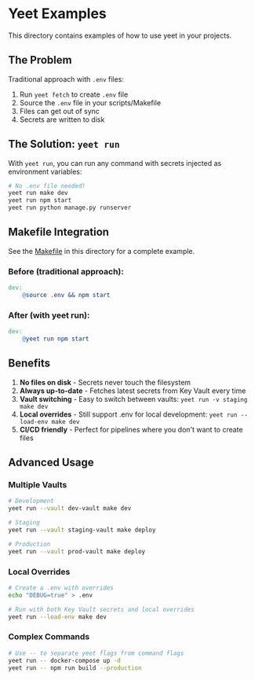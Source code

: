 # Yeet Examples

This directory contains examples of how to use yeet in your projects.

## The Problem

Traditional approach with `.env` files:
1. Run `yeet fetch` to create `.env` file
2. Source the `.env` file in your scripts/Makefile
3. Files can get out of sync
4. Secrets are written to disk

## The Solution: `yeet run`

With `yeet run`, you can run any command with secrets injected as environment variables:

```bash
# No .env file needed!
yeet run make dev
yeet run npm start
yeet run python manage.py runserver
```

## Makefile Integration

See the [Makefile](./Makefile) in this directory for a complete example.

### Before (traditional approach):
```makefile
dev:
	@source .env && npm start
```

### After (with yeet run):
```makefile
dev:
	@yeet run npm start
```

## Benefits

1. **No files on disk** - Secrets never touch the filesystem
2. **Always up-to-date** - Fetches latest secrets from Key Vault every time
3. **Vault switching** - Easy to switch between vaults: `yeet run -v staging make dev`
4. **Local overrides** - Still support .env for local development: `yeet run --load-env make dev`
5. **CI/CD friendly** - Perfect for pipelines where you don't want to create files

## Advanced Usage

### Multiple Vaults
```bash
# Development
yeet run --vault dev-vault make dev

# Staging
yeet run --vault staging-vault make deploy

# Production
yeet run --vault prod-vault make deploy
```

### Local Overrides
```bash
# Create a .env with overrides
echo "DEBUG=true" > .env

# Run with both Key Vault secrets and local overrides
yeet run --load-env make dev
```

### Complex Commands
```bash
# Use -- to separate yeet flags from command flags
yeet run -- docker-compose up -d
yeet run -- npm run build --production
```
